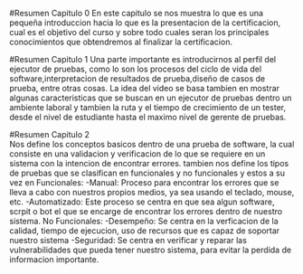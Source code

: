 #Resumen Capitulo 0
En este capitulo se nos muestra lo que es una pequeña introduccion hacia lo que es la presentacion de
la certificacion, cual es el objetivo del curso y sobre todo cuales seran los principales conocimientos
que obtendremos al finalizar la certificacion.

#Resumen Capitulo 1
Una parte importante es introducirnos al perfil del ejecutor de pruebas, como lo son los procesos del ciclo
de vida del software,interpretacion de resultados de prueba,diseño de casos de prueba, entre otras cosas.
La idea del video se basa tambien en mostrar algunas caracteristicas que se buscan en un ejecutor de pruebas
dentro un ambiente laboral y tambien la ruta y el tiempo de crecimiento de un tester, desde el nivel de
estudiante hasta el maximo nivel de gerente de pruebas.

#Resumen Capitulo 2   
Nos define los conceptos basicos dentro de una prueba de software, la cual consiste en una validacion y verificacion de lo que se requiere en un sistema con la intencion de encontrar errores.
tambien nos define los tipos de pruebas que se clasifican en funcionales y no funcionales y estos a su vez en
Funcionales:
  -Manual: Proceso para encontrar los errores que se lleva a cabo con nuestros propios medios, ya sea usando el teclado, mouse, etc.
  -Automatizado: Este proceso se centra en que sea algun software, scrpit o bot el que se encarge de encontrar
  los errores dentro de nuestro sistema.
No Funcionales:
  -Desempeño: Se centra en la verficacion de la calidad, tiempo de ejecucion, uso de recursos que es capaz de soportar nuestro sistema
  -Seguridad: Se centra en verificar y reparar las vulnerabilidades que pueda tener nuestro sistema, para evitar
  la perdida de informacion importante.
